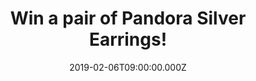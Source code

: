 ---
campaign-uuid: "c-70213076-365a-47ca-8ef3-31d59f81eb2e"
type: "Competition"
category: "Gifts"
date: "2019-02-06T09:00:00.000Z"
end-date: "2019-04-06T23:59:00.000Z"
disable-form: false
is_promoted: true
has_entry_page: true
title: "Win a pair of Pandora Silver Earrings!"
competition-description: "<p>We are giving away a beautiful pair of earrings from\
  \ Pandora, a distinctive brand with distinctive products that in just a few years\
  \ has made the exceptional journey from a local Danish jeweller to a world-leading\
  \ international jewellery company, with sales in more than 100 countries.</p>\r\n\
  <p>Embrace yourself with Pandora. Click below for a chance to win.</p>"
hero-header: "Win a pair of Pandora Silver Earrings!"
terms-confirmation: "N/A"
banner-img: "https://assets.expresslyapp.com/asset-6cda8bff-6232-4d29-9d7b-d6c3134ffa9f.jpg"
logo-left-href: "http://club.expressly.io"
logo-left-image: "https://assets.expresslyapp.com/asset-bf61fbf2-c9e5-4ad6-9a2e-7285fd584778.jpg"
logo-left-title: "Expressly Club"
bg-image-hero: "https://assets.expresslyapp.com/asset-2066c41a-66c8-42a0-90dc-ce2e8c91d0cb.jpg"
bg-image-first: "https://assets.expresslyapp.com/asset-1a046798-f8b5-4e0b-8773-9ece4a1bbd43.jpg"
section1-content: "<p>Pandora operates and manages a vertically integrated business\
  \ model from in-house design and manufacturing to global marketing and direct distribution\
  \ in most markets. The products are sold in more than\_100 countries on six continents\
  \ through more than 7,700 points of sale, including more than 2,600 concept stores.</p>\r\
  \n<p>Charms, bracelets, earrings, rings, necklaces… and many more beautiful pieces\
  \ in their entire collection. We are giving away a pair of beautiful Pandora Silver\
  \ Earrings for you. Enter the form below for a chance to win and get ready to stand\
  \ out anywhere you go.</p>"
entry-title: "Win a pair of Pandora Silver Earrings!"
entry-content: "Enter the draw to win Pandora Silver Earrings by completing the form\
  \ below before 23:59 on 6th April 2019."
has-winner: false
prize-description: "A pair of Pandora Silver Earrings."
special-conditions: "Multiple entries are allowed up to one every day"
country-restrictions:
- "GB"
---